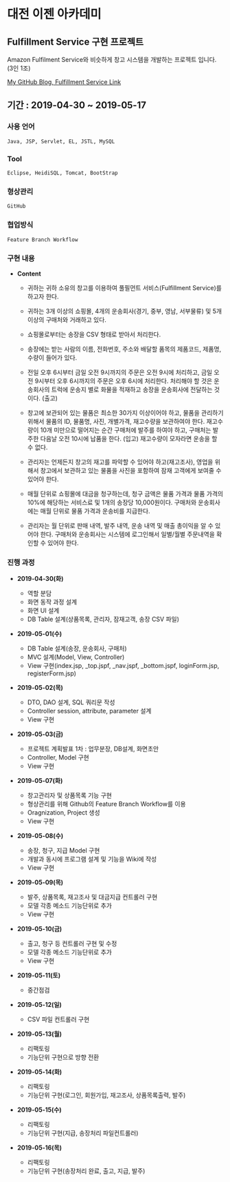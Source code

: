 ﻿# 대전 이젠 아카데미

## Fulfillment Service 구현 프로젝트

Amazon Fulfilment Service와 비슷하게 창고 시스템을 개발하는 프로젝트 입니다. (3인 1조)

[My GitHub Blog, Fulfillment Service Link](https://baekjungho.github.io/project-ezenfulfillment/)

## 기간 : 2019-04-30 ~ 2019-05-17

### 사용 언어 

	Java, JSP, Servlet, EL, JSTL, MySQL

### Tool

	Eclipse, HeidiSQL, Tomcat, BootStrap

### 형상관리

	GitHub

### 협업방식

	Feature Branch Workflow 

### 구현 내용

- __Content__

    - 귀하는 귀하 소유의 창고를 이용하여 풀필먼트 서비스(Fulfillment Service)를 하고자 한다.

    - 귀하는 3개 이상의 쇼핑몰, 4개의 운송회사(경기, 중부, 영남, 서부물류) 및 5개 이상의 구매처와 거래하고 있다.

    - 쇼핑몰로부터는 송장을 CSV 형태로 받아서 처리한다.

    - 송장에는 받는 사람의 이름, 전화번호, 주소와 배달할 품목의 제품코드, 제품명, 수량이 들어가 있다.

    - 전일 오후 6시부터 금일 오전 9시까지의 주문은 오전 9시에 처리하고, 금일 오전 9시부터 오후 6시까지의 주문은 오후 6시에 처리한다. 처리해야 할 것은 운송회사의 트럭에 운송지 별로 화물을 적재하고 송장을 운송회사에 전달하는 것이다. (출고)

    - 창고에 보관되어 있는 물품은 최소한 30가지 이상이어야 하고, 물품을 관리하기 위해서 물품의 ID, 물품명, 사진, 개별가격, 재고수량을 보관하여야 한다.
    재고수량이 10개 미만으로 떨어지는 순간 구매처에 발주를 하여야 하고, 구매처는 발주한 다음날 오전 10시에 납품을 한다. (입고) 재고수량이 모자라면 운송을 할 수 없다.

    - 관리자는 언제든지 창고의 재고를 파악할 수 있어야 하고(재고조사), 영업을 위해서 창고에서 보관하고 있는 물품을 사진을 포함하여 잠재 고객에게 보여줄 수 있어야 한다.

    - 매월 단위로 쇼핑몰에 대금을 청구하는데, 청구 금액은 물품 가격과 물품 가격의 10%에 해당하는 서비스료 및 1개의 송장당 10,000원이다. 구매처와 운송회사에는 매월 단위로 물품 가격과 운송비를 지급한다.

    - 관리자는 월 단위로 판매 내역, 발주 내역, 운송 내역 및 매출 총이익을 알 수 있어야 한다. 구매처와 운송회사는 시스템에 로그인해서 일별/월별 주문내역을 확인할 수 있어야 한다.
    
### 진행 과정

- __2019-04-30(화)__

    - 역할 분담
    - 화면 동작 과정 설계
    - 화면 UI 설계
    - DB Table 설계(상품목록, 관리자, 잠재고객, 송장 CSV 파일)

- __2019-05-01(수)__

    - DB Table 설계(송장, 운송회사, 구매처)
    - MVC 설계(Model, View, Controller)
    - View 구현(index.jsp, _top.jspf, _nav.jspf, _bottom.jspf, loginForm.jsp, registerForm.jsp)

- __2019-05-02(목)__

    - DTO, DAO 설계, SQL 쿼리문 작성
    - Controller session, attribute, parameter 설계
    - View 구현	

- __2019-05-03(금)__

    - 프로젝트 계획발표 1차 : 업무분장, DB설계, 화면초안
    - Controller, Model 구현
    - View 구현

- __2019-05-07(화)__

    - 창고관리자 및 상품목록 기능 구현
    - 형상관리를 위해 Github의 Feature Branch Workflow를 이용
    - Oragnization, Project 생성
    - View 구현
    
- __2019-05-08(수)__

    - 송장, 청구, 지급 Model 구현
    - 개발과 동시에 프로그램 설계 및 기능을 Wiki에 작성
    - View 구현

- __2019-05-09(목)__

    - 발주, 상품목록, 재고조사 및 대금지급 컨트롤러 구현
    - 모델 각종 메소드 기능단위로 추가
    - View 구현

- __2019-05-10(금)__

    - 출고, 청구 등 컨트롤러 구현 및 수정
    - 모델 각종 메소드 기능단위로 추가
    - View 구현

- __2019-05-11(토)__

    - 중간점검

- __2019-05-12(일)__

    - CSV 파일 컨트롤러 구현

- __2019-05-13(월)__

    - 리팩토링
    - 기능단위 구현으로 방향 전환

- __2019-05-14(화)__

    - 리팩토링
    - 기능단위 구현(로그인, 회원가입, 재고조사, 상품목록출력, 발주)

- __2019-05-15(수)__

    - 리팩토링
    - 기능단위 구현(지급, 송장처리 파일컨트롤러)
    
- __2019-05-16(목)__

    - 리팩토링
    - 기능단위 구현(송장처리 완료, 출고, 지급, 발주)
